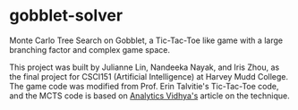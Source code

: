 # gobblet-solver
Monte Carlo Tree Search on Gobblet, a Tic-Tac-Toe like game with a large branching factor and complex game space. 


This project was built by Julianne Lin, Nandeeka Nayak, and Iris Zhou, as the final project for CSCI151 (Artificial Intelligence) at Harvey Mudd College. The game code was modified from Prof. Erin Talvitie's Tic-Tac-Toe code, and the MCTS code is based on [Analytics Vidhya's](https://www.analyticsvidhya.com/blog/2019/01/monte-carlo-tree-search-introduction-algorithm-deepmind-alphago/) article on the technique. 
